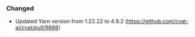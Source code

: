 ### Changed <!-- pick one -->

- Updated Yarn version from 1.22.22 to 4.9.2
  (<https://github.com/cvat-ai/cvat/pull/9688>)
